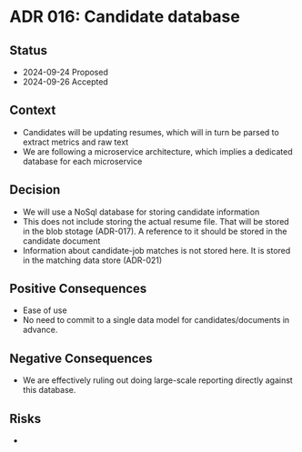 # ADR 016: Candidate database

## Status

- 2024-09-24 Proposed
- 2024-09-26 Accepted

## Context

- Candidates will be updating resumes, which will in turn be parsed to extract metrics and raw text
- We are following a microservice architecture, which implies a dedicated database for each microservice

## Decision

- We will use a NoSql database for storing candidate information
- This does not include storing the actual resume file. That will be stored in the blob stotage (ADR-017). A reference to it should be stored in the candidate document
- Information about candidate-job matches is not stored here. It is stored in the matching data store (ADR-021)

## Positive Consequences

- Ease of use
- No need to commit to a single data model for candidates/documents in advance.

## Negative Consequences

- We are effectively ruling out doing large-scale reporting directly against this database.

## Risks

-
